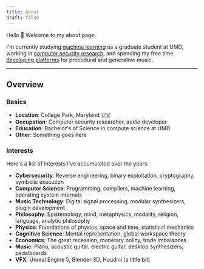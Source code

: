 ```yaml
---
title: About
draft: false
---
```


Hello 👋 Welcome to my about page.

I'm currently studying [machine learning](https://cmns.umd.edu/graduate/science-academy/machine-learning) as a graduate student at UMD, working in [computer security research](https://www.defense.gov/), and spending my free time [developing platforms](https://github.com/procedural-audio) for procedural and generative music. 

<!--### Todo

Add pictures of me doing things relevant to each category or description?
-->

---

## Overview

### Basics

- **Location**: College Park, Maryland 🇺🇸
- **Occupation**: Computer security researcher, audio developer
- **Education**: Bachelor's of Science in compute science at UMD
- **Other**: Something goes here


### Interests

Here's a list of interests I've accumulated over the years.

- **Cybersecurity**: Reverse engineering, binary exploitation, cryptography, symbolic execution
- **Computer Science**: Programming, compilers, machine learning, operating system internals
- **Music Technology**: Digital signal processing, modular synthesizers, plugin development
- **Philosophy**: Epistemology, mind, metaphysics, modality, religion, language, analytic philosophy
- **Physics**: Foundations of physics, space and time, statistical mechanics
- **Cognitive Science**: Mental representation, global workspace theory
- **Economics**: The great recession, monetary policy, trade imbalances
- **Music**: Piano, acoustic guitar, electric guitar, desktop synthesizers, pedalboards
- **VFX**: Unreal Engine 5, Blender 3D, Houdini (a little bit)

<!--## Interviews

Coming soon

## Favorite

### Books

[Favorite books](/favorite-books)

### Videos

[Favorite videos](/favorite-videos)

### Papers

[Favorite papers](/favorite-papers)

### Music

[Favorite music](/favorite-music)

-->